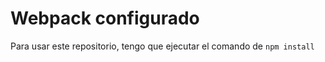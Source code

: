# Webpack configurado

Para usar este repositorio, tengo que ejecutar el comando de ```npm install```


